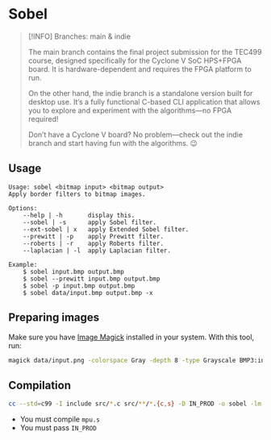 # Sobel

> [!INFO] Branches: main & indie
> 
> The main branch contains the final project submission 
> for the TEC499 course, designed specifically for the 
> Cyclone V SoC HPS+FPGA board. It is hardware-dependent 
> and requires the FPGA platform to run.
> 
> On the other hand, the indie branch is a standalone 
> version built for desktop use. It’s a fully functional 
> C-based CLI application that allows you to explore and 
> experiment with the algorithms—no FPGA required!
> 
> Don’t have a Cyclone V board? No problem—check out the 
> indie branch and start having fun with the algorithms. 
> :wink:

## Usage

```
Usage: sobel <bitmap input> <bitmap output>
Apply border filters to bitmap images.

Options:
    --help | -h       display this.
    --sobel | -s      apply Sobel filter.
    --ext-sobel | x   apply Extended Sobel filter.
    --prewitt | -p    apply Prewitt filter.
    --roberts | -r    apply Roberts filter.
    --laplacian | -l  apply Laplacian filter.

Example:
    $ sobel input.bmp output.bmp
    $ sobel --prewitt input.bmp output.bmp
    $ sobel -p input.bmp output.bmp
    $ sobel data/input.bmp output.bmp -x

```

## Preparing images

Make sure you have [Image Magick](https://imagemagick.org/) installed in your system.
With this tool, run:

```sh
magick data/input.png -colorspace Gray -depth 8 -type Grayscale BMP3:input.bmp
```


## Compilation


```sh
cc --std=c99 -I include src/*.c src/**/*.{c,s} -D IN_PROD -o sobel -lm
```

- You must compile `mpu.s`
- You must pass `IN_PROD`